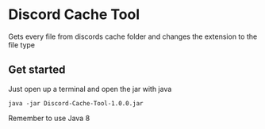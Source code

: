 # Discord Cache Tool
Gets every file from discords cache folder and changes the extension to the file type 

## Get started
Just open up a terminal and open the jar with java

```
java -jar Discord-Cache-Tool-1.0.0.jar
```
Remember to use Java 8

